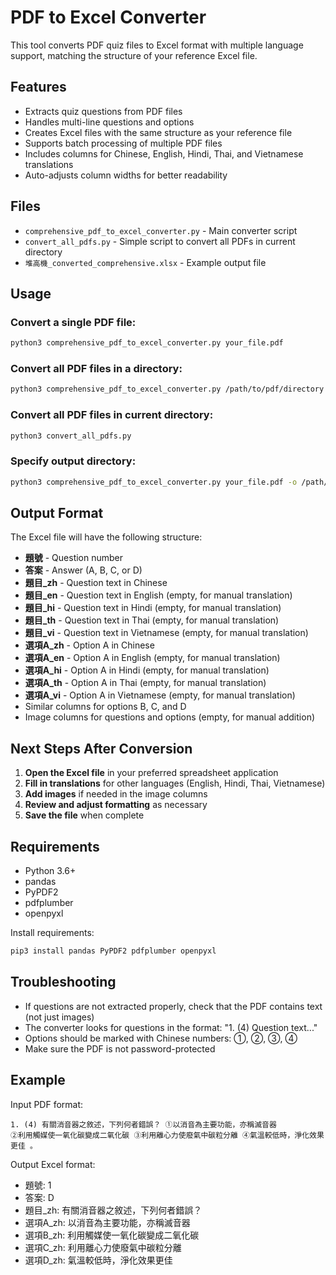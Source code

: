 # PDF to Excel Converter

This tool converts PDF quiz files to Excel format with multiple language support, matching the structure of your reference Excel file.

## Features

- Extracts quiz questions from PDF files
- Handles multi-line questions and options
- Creates Excel files with the same structure as your reference file
- Supports batch processing of multiple PDF files
- Includes columns for Chinese, English, Hindi, Thai, and Vietnamese translations
- Auto-adjusts column widths for better readability

## Files

- `comprehensive_pdf_to_excel_converter.py` - Main converter script
- `convert_all_pdfs.py` - Simple script to convert all PDFs in current directory
- `堆高機_converted_comprehensive.xlsx` - Example output file

## Usage

### Convert a single PDF file:
```bash
python3 comprehensive_pdf_to_excel_converter.py your_file.pdf
```

### Convert all PDF files in a directory:
```bash
python3 comprehensive_pdf_to_excel_converter.py /path/to/pdf/directory --batch
```

### Convert all PDF files in current directory:
```bash
python3 convert_all_pdfs.py
```

### Specify output directory:
```bash
python3 comprehensive_pdf_to_excel_converter.py your_file.pdf -o /path/to/output
```

## Output Format

The Excel file will have the following structure:
- **題號** - Question number
- **答案** - Answer (A, B, C, or D)
- **題目_zh** - Question text in Chinese
- **題目_en** - Question text in English (empty, for manual translation)
- **題目_hi** - Question text in Hindi (empty, for manual translation)
- **題目_th** - Question text in Thai (empty, for manual translation)
- **題目_vi** - Question text in Vietnamese (empty, for manual translation)
- **選項A_zh** - Option A in Chinese
- **選項A_en** - Option A in English (empty, for manual translation)
- **選項A_hi** - Option A in Hindi (empty, for manual translation)
- **選項A_th** - Option A in Thai (empty, for manual translation)
- **選項A_vi** - Option A in Vietnamese (empty, for manual translation)
- Similar columns for options B, C, and D
- Image columns for questions and options (empty, for manual addition)

## Next Steps After Conversion

1. **Open the Excel file** in your preferred spreadsheet application
2. **Fill in translations** for other languages (English, Hindi, Thai, Vietnamese)
3. **Add images** if needed in the image columns
4. **Review and adjust formatting** as necessary
5. **Save the file** when complete

## Requirements

- Python 3.6+
- pandas
- PyPDF2
- pdfplumber
- openpyxl

Install requirements:
```bash
pip3 install pandas PyPDF2 pdfplumber openpyxl
```

## Troubleshooting

- If questions are not extracted properly, check that the PDF contains text (not just images)
- The converter looks for questions in the format: "1. (4) Question text..."
- Options should be marked with Chinese numbers: ①, ②, ③, ④
- Make sure the PDF is not password-protected

## Example

Input PDF format:
```
1. (4) 有關消音器之敘述，下列何者錯誤？ ①以消音為主要功能，亦稱滅音器
②利用觸媒使一氧化碳變成二氧化碳 ③利用離心力使廢氣中碳粒分離 ④氣溫較低時，淨化效果更佳 。
```

Output Excel format:
- 題號: 1
- 答案: D
- 題目_zh: 有關消音器之敘述，下列何者錯誤？
- 選項A_zh: 以消音為主要功能，亦稱滅音器
- 選項B_zh: 利用觸媒使一氧化碳變成二氧化碳
- 選項C_zh: 利用離心力使廢氣中碳粒分離
- 選項D_zh: 氣溫較低時，淨化效果更佳
